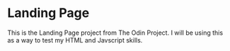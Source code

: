 # Landing Page

This is the Landing Page project from The Odin Project. I will be using this as a way to test my HTML and Javscript skills.
